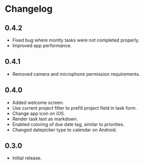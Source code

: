 # Changelog

## 0.4.2

- Fixed bug where montly tasks were not completed properly.
- Improved app performance.

## 0.4.1

- Removed camera and microphone permission requirements.

## 0.4.0

- Added welcome screen.
- Use current project filter to prefill project field in task form.
- Change app icon on iOS.
- Render task text as markdown.
- Enabled coloring of due date tag, similar to priorities.
- Changed datepicker type to calendar on Android.

## 0.3.0

- Initial release.
